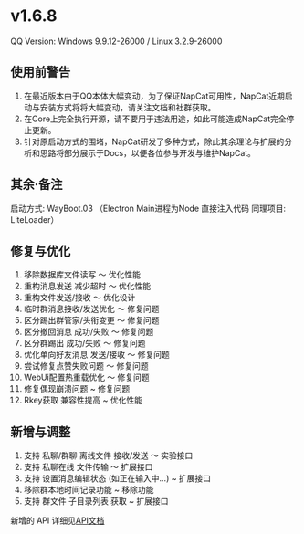 # v1.6.8

QQ Version: Windows 9.9.12-26000 / Linux 3.2.9-26000
## 使用前警告
1. 在最近版本由于QQ本体大幅变动，为了保证NapCat可用性，NapCat近期启动与安装方式将将大幅变动，请关注文档和社群获取。
2. 在Core上完全执行开源，请不要用于违法用途，如此可能造成NapCat完全停止更新。
3. 针对原启动方式的围堵，NapCat研发了多种方式，除此其余理论与扩展的分析和思路将部分展示于Docs，以便各位参与开发与维护NapCat。
## 其余·备注
启动方式: WayBoot.03 （Electron Main进程为Node 直接注入代码 同理项目: LiteLoader）

## 修复与优化
1. 移除数据库文件读写 ～ 优化性能
2. 重构消息发送 减少超时 ～ 优化性能
3. 重构文件发送/接收 ～ 优化设计
4. 临时群消息接收/发送优化 ～ 修复问题
5. 区分踢出群管家/头衔变更 ～ 修复问题
6. 区分撤回消息 成功/失败 ～ 修复问题
7. 区分群踢出 成功/失败 ～ 修复问题
8. 优化单向好友消息 发送/接收 ～ 修复问题
9. 尝试修复点赞失败问题 ～ 修复问题
10. WebUi配置热重载优化 ～ 修复问题
11. 修复偶现崩溃问题 ~ 修复问题
12. Rkey获取 兼容性提高 ~ 优化性能

## 新增与调整
1. 支持 私聊/群聊 离线文件 接收/发送 ～ 实验接口
2. 支持 私聊在线 文件传输 ～ 扩展接口
3. 支持 设置消息编辑状态 (如正在输入中...) ~ 扩展接口
4. 移除群本地时间记录功能 ~ 移除功能
5. 支持 群文件 子目录列表 获取 ~ 扩展接口

新增的 API 详细见[API文档](https://napneko.github.io/zh-CN/develop/extends_api)
